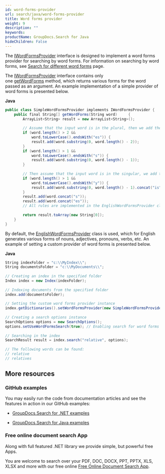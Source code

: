 ```yaml
---
id: word-forms-provider
url: search/java/word-forms-provider
title: Word forms provider
weight: 9
description: ""
keywords: 
productName: GroupDocs.Search for Java
hideChildren: False
---
```

The [IWordFormsProvider](https://apireference.groupdocs.com/search/java/com.groupdocs.search.dictionaries/IWordFormsProvider) interface is designed to implement a word forms provider for searching by word forms. For information on searching by word forms, see [Search for different word forms](Search%2Bfor%2Bdifferent%2Bword%2Bforms.html) page.

The [IWordFormsProvider](https://apireference.groupdocs.com/search/java/com.groupdocs.search.dictionaries/IWordFormsProvider) interface contains only one [getWordForms](https://apireference.groupdocs.com/search/java/com.groupdocs.search.dictionaries/IWordFormsProvider#getWordForms(java.lang.String)) method, which returns various forms for the word passed as an argument. An example implementation of a simple provider of word forms is presented below.

**Java**

```csharp
public class SimpleWordFormsProvider implements IWordFormsProvider {
    public final String[] getWordForms(String word)     {
        ArrayList<String> result = new ArrayList<String>();
 
        // Assume that the input word is in the plural, then we add the singular
        if (word.length() > 2 &&
            word.toLowerCase().endsWith("es")) {
            result.add(word.substring(0, word.length() - 2));
        }
        if (word.length() > 1 &&
            word.toLowerCase().endsWith("s")) {
            result.add(word.substring(0, word.length() - 1));
        }
 
        // Then assume that the input word is in the singular, we add the plural
        if (word.length() > 1 &&
            word.toLowerCase().endsWith("y")) {
            result.add(word.substring(0, word.length() - 1).concat("is"));
        }
        result.add(word.concat("s"));
        result.add(word.concat("es"));
        // All rules are implemented in the EnglishWordFormsProvider class
 
        return result.toArray(new String[0]);
    }
}
```

By default, the [EnglishWordFormsProvider](https://apireference.groupdocs.com/search/java/com.groupdocs.search.dictionaries/EnglishWordFormsProvider) class is used, which for English generates various forms of nouns, adjectives, pronouns, verbs, etc. An example of setting a custom provider of word forms is presented below.

**Java**

```csharp
String indexFolder = "c:\\MyIndex\\";
String documentsFolder = "c:\\MyDocuments\\";
 
// Creating an index in the specified folder
Index index = new Index(indexFolder);
 
// Indexing documents from the specified folder
index.add(documentsFolder);
 
// Setting the custom word forms provider instance
index.getDictionaries().setWordFormsProvider(new SimpleWordFormsProvider());
 
// Creating a search options instance
SearchOptions options = new SearchOptions();
options.setUseWordFormsSearch(true); // Enabling search for word forms
 
// Searching in the index
SearchResult result = index.search("relative", options);
 
// The following words can be found:
// relative
// relatives
```

## More resources

### GitHub examples

You may easily run the code from documentation articles and see the features in action in our GitHub examples:

*   [GroupDocs.Search for .NET examples](https://github.com/groupdocs-search/GroupDocs.Search-for-.NET)
    
*   [GroupDocs.Search for Java examples](https://github.com/groupdocs-search/GroupDocs.Search-for-Java)
    

### Free online document search App

Along with full featured .NET library we provide simple, but powerful free Apps.

You are welcome to search over your PDF, DOC, DOCX, PPT, PPTX, XLS, XLSX and more with our free online [Free Online Document Search App](https://products.groupdocs.app/search).
